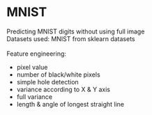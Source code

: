 # MNIST
Predicting MNIST digits without using full image
<br>
Datasets used: MNIST from sklearn datasets
<br><br>
Feature engineering:
- pixel value
- number of black/white pixels
- simple hole detection
- variance according to X & Y axis
- full variance
- length & angle of longest straight line
<br><br>
